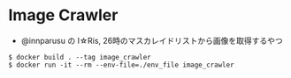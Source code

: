 # Image Crawler
- @innparusu の I☆Ris, 26時のマスカレイドリストから画像を取得するやつ

```
$ docker build . --tag image_crawler
$ docker run -it --rm --env-file=./env_file image_crawler
```
